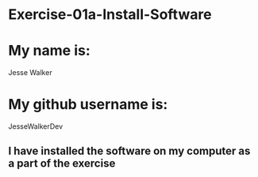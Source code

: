 # Exercise-01a-Install-Software

# My name is:
Jesse Walker

# My github username is:
JesseWalkerDev

## I have installed the software on my computer as a part of the exercise
